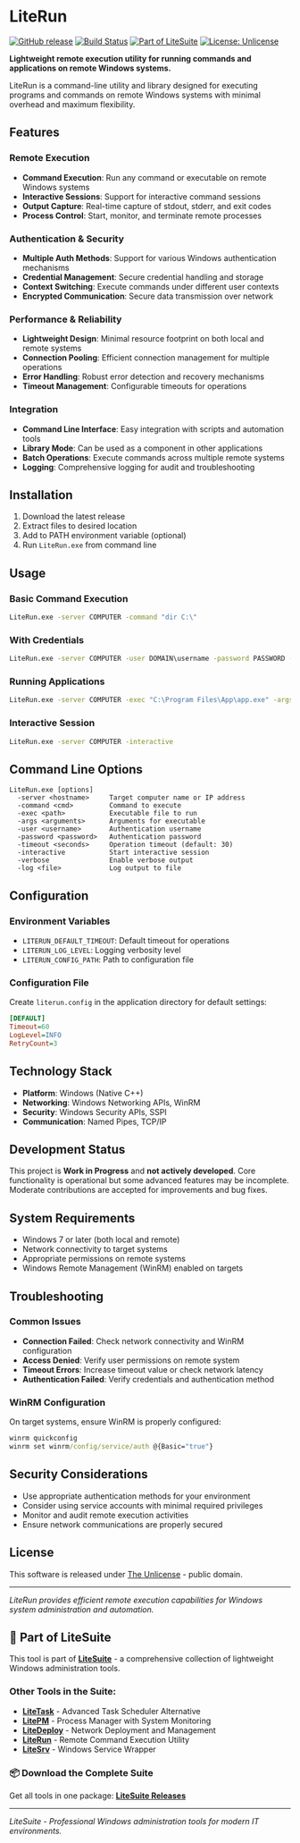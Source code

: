 # LiteRun

[![GitHub release](https://img.shields.io/github/v/release/svtica/LiteRun)](https://github.com/svtica/LiteRun/releases/latest)
[![Build Status](https://img.shields.io/github/actions/workflow/status/svtica/LiteRun/build-and-release.yml)](https://github.com/svtica/LiteRun/actions)
[![Part of LiteSuite](https://img.shields.io/badge/part%20of-LiteSuite-blue)](https://github.com/svtica/LiteSuite)
[![License: Unlicense](https://img.shields.io/badge/license-Unlicense-green.svg)](LICENSE)

**Lightweight remote execution utility for running commands and applications on remote Windows systems.**

LiteRun is a command-line utility and library designed for executing programs and commands on remote Windows systems with minimal overhead and maximum flexibility.

## Features

### Remote Execution
- **Command Execution**: Run any command or executable on remote Windows systems
- **Interactive Sessions**: Support for interactive command sessions
- **Output Capture**: Real-time capture of stdout, stderr, and exit codes
- **Process Control**: Start, monitor, and terminate remote processes

### Authentication & Security
- **Multiple Auth Methods**: Support for various Windows authentication mechanisms
- **Credential Management**: Secure credential handling and storage
- **Context Switching**: Execute commands under different user contexts
- **Encrypted Communication**: Secure data transmission over network

### Performance & Reliability
- **Lightweight Design**: Minimal resource footprint on both local and remote systems
- **Connection Pooling**: Efficient connection management for multiple operations
- **Error Handling**: Robust error detection and recovery mechanisms
- **Timeout Management**: Configurable timeouts for operations

### Integration
- **Command Line Interface**: Easy integration with scripts and automation tools
- **Library Mode**: Can be used as a component in other applications
- **Batch Operations**: Execute commands across multiple remote systems
- **Logging**: Comprehensive logging for audit and troubleshooting

## Installation

1. Download the latest release
2. Extract files to desired location
3. Add to PATH environment variable (optional)
4. Run `LiteRun.exe` from command line

## Usage

### Basic Command Execution
```cmd
LiteRun.exe -server COMPUTER -command "dir C:\"
```

### With Credentials
```cmd
LiteRun.exe -server COMPUTER -user DOMAIN\username -password PASSWORD -command "ipconfig /all"
```

### Running Applications
```cmd
LiteRun.exe -server COMPUTER -exec "C:\Program Files\App\app.exe" -args "/silent"
```

### Interactive Session
```cmd
LiteRun.exe -server COMPUTER -interactive
```

## Command Line Options

```
LiteRun.exe [options]
  -server <hostname>     Target computer name or IP address
  -command <cmd>         Command to execute
  -exec <path>           Executable file to run
  -args <arguments>      Arguments for executable
  -user <username>       Authentication username
  -password <password>   Authentication password
  -timeout <seconds>     Operation timeout (default: 30)
  -interactive           Start interactive session
  -verbose               Enable verbose output
  -log <file>            Log output to file
```

## Configuration

### Environment Variables
- `LITERUN_DEFAULT_TIMEOUT`: Default timeout for operations
- `LITERUN_LOG_LEVEL`: Logging verbosity level
- `LITERUN_CONFIG_PATH`: Path to configuration file

### Configuration File
Create `literun.config` in the application directory for default settings:
```ini
[DEFAULT]
Timeout=60
LogLevel=INFO
RetryCount=3
```

## Technology Stack

- **Platform**: Windows (Native C++)
- **Networking**: Windows Networking APIs, WinRM
- **Security**: Windows Security APIs, SSPI
- **Communication**: Named Pipes, TCP/IP

## Development Status

This project is **Work in Progress** and **not actively developed**. Core functionality is operational but some advanced features may be incomplete. Moderate contributions are accepted for improvements and bug fixes.

## System Requirements

- Windows 7 or later (both local and remote)
- Network connectivity to target systems
- Appropriate permissions on remote systems
- Windows Remote Management (WinRM) enabled on targets

## Troubleshooting

### Common Issues
- **Connection Failed**: Check network connectivity and WinRM configuration
- **Access Denied**: Verify user permissions on remote system
- **Timeout Errors**: Increase timeout value or check network latency
- **Authentication Failed**: Verify credentials and authentication method

### WinRM Configuration
On target systems, ensure WinRM is properly configured:
```cmd
winrm quickconfig
winrm set winrm/config/service/auth @{Basic="true"}
```

## Security Considerations

- Use appropriate authentication methods for your environment
- Consider using service accounts with minimal required privileges
- Monitor and audit remote execution activities
- Ensure network communications are properly secured

## License

This software is released under [The Unlicense](LICENSE) - public domain.

---

*LiteRun provides efficient remote execution capabilities for Windows system administration and automation.*

## 🌟 Part of LiteSuite

This tool is part of **[LiteSuite](https://github.com/svtica/LiteSuite)** - a comprehensive collection of lightweight Windows administration tools.

### Other Tools in the Suite:
- **[LiteTask](https://github.com/svtica/LiteTask)** - Advanced Task Scheduler Alternative  
- **[LitePM](https://github.com/svtica/LitePM)** - Process Manager with System Monitoring
- **[LiteDeploy](https://github.com/svtica/LiteDeploy)** - Network Deployment and Management
- **[LiteRun](https://github.com/svtica/LiteRun)** - Remote Command Execution Utility
- **[LiteSrv](https://github.com/svtica/LiteSrv)** - Windows Service Wrapper

### 📦 Download the Complete Suite
Get all tools in one package: **[LiteSuite Releases](https://github.com/svtica/LiteSuite/releases/latest)**

---

*LiteSuite - Professional Windows administration tools for modern IT environments.*
